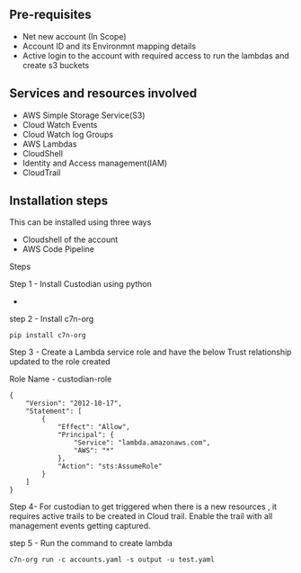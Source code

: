 ## Pre-requisites
- Net new account (In Scope)
- Account ID and its Environmnt mapping details 
- Active login to the account with required access to run the lambdas and create s3 buckets

## Services and resources involved
- AWS Simple Storage Service(S3)
- Cloud Watch Events
- Cloud Watch log Groups
- AWS Lambdas
- CloudShell
- Identity and Access management(IAM)
- CloudTrail

## Installation steps
This can be installed using three ways
- Cloudshell of the account
- AWS Code Pipeline 


Steps

Step 1 - Install Custodian using python
- [ ](https://cloudcustodian.io/docs/quickstart/index.html#install-cc)

step 2 - Install c7n-org

```
pip install c7n-org
```

Step 3 - Create a Lambda service role and have the below Trust relationship updated to the role created

Role Name - custodian-role

```
{
    "Version": "2012-10-17",
    "Statement": [
        {
            "Effect": "Allow",
            "Principal": {
                "Service": "lambda.amazonaws.com",
                "AWS": "*"
            },
            "Action": "sts:AssumeRole"
        }
    ]
}
```

Step 4- For custodian to get triggered when there is a new resources , it requires active trails to be created in Cloud trail. Enable the trail with all management events getting captured.

step 5 - Run the command to create lambda 
```
c7n-org run -c accounts.yaml -s output -u test.yaml
```

